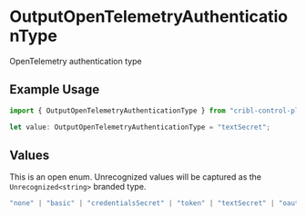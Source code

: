 # OutputOpenTelemetryAuthenticationType

OpenTelemetry authentication type

## Example Usage

```typescript
import { OutputOpenTelemetryAuthenticationType } from "cribl-control-plane/models/operations";

let value: OutputOpenTelemetryAuthenticationType = "textSecret";
```

## Values

This is an open enum. Unrecognized values will be captured as the `Unrecognized<string>` branded type.

```typescript
"none" | "basic" | "credentialsSecret" | "token" | "textSecret" | "oauth" | Unrecognized<string>
```